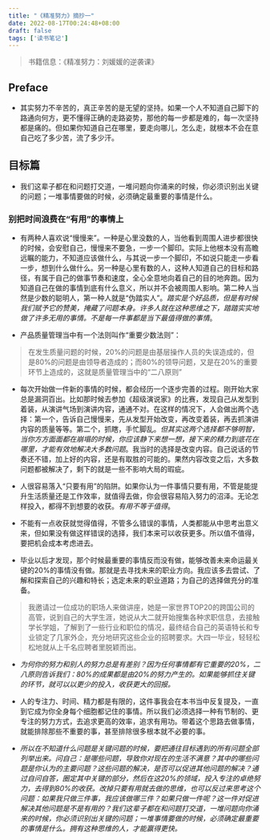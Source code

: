 ```yaml
---
title: "《精准努力》摘抄一"
date: 2022-08-17T00:24:48+08:00
draft: false
tags: ['读书笔记']
---
```


> 书籍信息：《精准努力：刘媛媛的逆袭课》

## Preface

- 其实努力不辛苦的，真正辛苦的是无望的坚持。如果一个人不知道自己脚下的路通向何方，更不懂得正确的走路姿势，那他的每一步都是难的，每一次坚持都是痛的。但如果你知道自己在哪里，要走向哪儿，怎么走，就根本不会在意自己吃了多少苦，流了多少汗。

## 目标篇

- 我们这辈子都在和问题打交道，一堆问题向你涌来的时候，你必须识别出关键的问题；一堆事情要做的时候，必须确定最重要的事情是什么。

### 别把时间浪费在“有用”的事情上

- 有两种人喜欢说“慢慢来”。一种是心里没数的人，当他看到周围人进步都很快的时候，会安慰自己，慢慢来不要急，一步一个脚印。实际上他根本没有高瞻远瞩的能力，不知道应该做什么，与其说一步一个脚印，不如说只能走一步看一步，想到什么做什么。另一种是心里有数的人，这种人知道自己的目标和路径，有属于自己的做事节奏和速度，全心全意地向着自己的目的地奔跑。因为知道自己在做的事情到底有什么意义，所以并不会被周围人影响。第二种人当然是少数的聪明人，第一种人就是“伪踏实人”。*踏实是个好品质，但是有时候我们赋予它的赞美，掩藏了问题本身。许多人就在这种思维之下，踏踏实实地做了许多无用的事情。不是每一件事都是当下最值得做的事情*。

- 产品质量管理当中有一个法则叫作“重要少数法则”：

> 在发生质量问题的时候，20%的问题是由基层操作人员的失误造成的，但是80%的问题是由领导者造成的；而80%的领导问题，又是在20%的重要环节上造成的，这就是质量管理当中的“二八原则”

- 每次开始做一件新的事情的时候，都会经历一个逐步完善的过程。刚开始大家总是漏洞百出。比如那时候去参加《超级演说家》的比赛，发现自己从发型到着装，从演讲气场到演讲内容，通通不对。在这样的情况下，人会做出两个选择：第一个，告诉自己慢慢来，先从发型开始改变，再改变着装，再去抓演讲内容的质量等等。第二个，抓瞎，手忙脚乱。*但其实这两个选择都不够明智，当你方方面面都在崩塌的时候，你应该静下来想一想，接下来的精力到底花在哪里，才能有效地解决大多数问题*。我当时的选择是改变内容。自己说话的节奏还不错，加上好的内容，还是有取胜的可能的。果然内容改变之后，大多数问题都被解决了，剩下的就是一些不影响大局的瑕疵。

- 人很容易落入“只要有用”的陷阱。如果你认为一件事情只要有用，不管是能提升生活质量还是工作效率，就值得去做，你会很容易陷入努力的沼泽。无论怎样投入，都得不到想要的收获。*有用不等于值得*。

- 不能有一点收获就觉得值得，不管多么错误的事情，人类都能从中思考出意义来，但如果没有做这样错误的选择，我们本来可以收获更多。所以值不值得，要把机会成本考虑进去。

- 毕业以后才发现，那个时候最重要的事情反而没有做，能够改善未来命运最关键的20%的事情没有做。那就是去寻找未来的职业方向。我应该多去尝试、了解和探索自己的兴趣和特长；选定未来的职业道路；为自己的选择做充分的准备。

> 我邀请过一位成功的职场人来做讲座，她是一家世界TOP20的跨国公司的高管，说到自己的大学生涯，她说从大二就开始搜集各种求职信息，去接触学长学姐，了解到了一些行业和职位的情况，最终结合自己的英语特长和专业锁定了几家外企，充分地研究这些企业的招聘要求。大四一毕业，轻轻松松地就从上千名应聘者里脱颖而出。

- *为何你的努力和别人的努力总是有差别？因为任何事情都有它重要的20%，二八原则告诉我们：80%的成果都是由20%的努力产生的。如果能够抓住关键的环节，就可以以更少的投入，收获更大的回报。*

- 人的专注力、时间、精力都是有限的，这件事我会在本书当中反复提及，一直到它成为你全身每个细胞都记住的事情。所以我们必须选择一种有节制的、更专注的努力方式，去追求更高的效率，追求有用功。带着这个思路去做事情，就能排除那些不重要的事，甚至排除很多根本就不必要的事。

- *所以在不知道什么问题是关键问题的时候，要把通往目标遇到的所有问题全部列举出来。问自己：是哪些问题，导致你对现在的生活不满意？其中的哪些问题是你认为的主要问题？这些问题的解决，是否可以促进其他问题的解决？通过自问自答，圈定其中关键的部分，然后在这20%的领域，投入专注的卓绝努力，去得到80%的收获。改掉只要有用就去做的思维，也可以反过来思考这个问题：如果我只做三件事，我应该做哪三件？如果只做一件呢？这一件对促进解决其他问题是不是有用的？我们这辈子都在和问题打交道，一堆问题向你涌来的时候，你必须识别出关键的问题；一堆事情要做的时候，必须确定最重要的事情是什么。拥有这种思维的人，才能赢得更快。*
